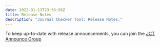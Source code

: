 ```yaml
---
date: 2022-01-13T23:38:56Z
title: Release Notes
description: "Journal Checker Tool: Release Notes."
---
```


To keep up-to-date with release announcements, you can join the [JCT Announce Group](https://groups.google.com/g/jct-announce)